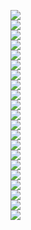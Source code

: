 <img src='f179eb06-0c53-44df-a13f-570be23355bb_0.png'><br><img src='f179eb06-0c53-44df-a13f-570be23355bb_1.png'><br><img src='f179eb06-0c53-44df-a13f-570be23355bb_2.png'><br><img src='f179eb06-0c53-44df-a13f-570be23355bb_3.png'><br><img src='f179eb06-0c53-44df-a13f-570be23355bb_4.png'><br><img src='f179eb06-0c53-44df-a13f-570be23355bb_5.png'><br><img src='f179eb06-0c53-44df-a13f-570be23355bb_6.png'><br><img src='f179eb06-0c53-44df-a13f-570be23355bb_7.png'><br><img src='f179eb06-0c53-44df-a13f-570be23355bb_8.png'><br><img src='f179eb06-0c53-44df-a13f-570be23355bb_9.png'><br><img src='f179eb06-0c53-44df-a13f-570be23355bb_10.png'><br><img src='f179eb06-0c53-44df-a13f-570be23355bb_11.png'><br><img src='f179eb06-0c53-44df-a13f-570be23355bb_12.png'><br><img src='f179eb06-0c53-44df-a13f-570be23355bb_13.png'><br><img src='f179eb06-0c53-44df-a13f-570be23355bb_14.png'><br><img src='f179eb06-0c53-44df-a13f-570be23355bb_15.png'><br><img src='f179eb06-0c53-44df-a13f-570be23355bb_16.png'><br><img src='f179eb06-0c53-44df-a13f-570be23355bb_17.png'><br><img src='f179eb06-0c53-44df-a13f-570be23355bb_18.png'><br><img src='f179eb06-0c53-44df-a13f-570be23355bb_19.png'><br><img src='f179eb06-0c53-44df-a13f-570be23355bb_20.png'><br>